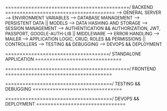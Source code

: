 ===========================================/ BACKEND \======================================
--> GENERAL SERVER
--> ENVIRONMENT VARIABLES
--> DATABASE MANAGEMENT
--> PERSISTENT DATA || MODELS
--> DATA HASHING AND STORAGE
--> SESSION MANAGEMENT
--> AUTHENTICATION && AUTHORIZATION, JWT, PASSPORT, GOOGLE-AUTH-LIB || MIDDLEWARE
--> ERROR HANDLING
--> MAILER
--> APPLICATION LOGIC, CRUD, ROLES && PERMISSIONS || CONTROLLERS
--> TESTING && DEBUGGING
--> DEVOPS && DEPLOYMENT

====================================/ STANDALONE APPLICATION \==============================

===========================================/ FRONTEND \=====================================

=====================================/ TESTING && DEBUGGING \===============================

=====================================/ DEVOPS && DEPLOYMENT \===============================